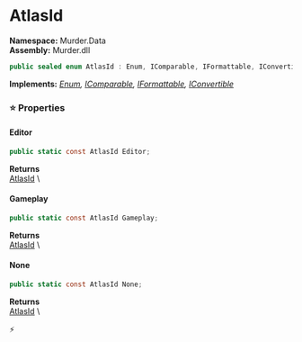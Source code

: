 # AtlasId

**Namespace:** Murder.Data \
**Assembly:** Murder.dll

```csharp
public sealed enum AtlasId : Enum, IComparable, IFormattable, IConvertible
```

**Implements:** _[Enum](https://learn.microsoft.com/en-us/dotnet/api/System.Enum?view=net-7.0), [IComparable](https://learn.microsoft.com/en-us/dotnet/api/System.IComparable?view=net-7.0), [IFormattable](https://learn.microsoft.com/en-us/dotnet/api/System.IFormattable?view=net-7.0), [IConvertible](https://learn.microsoft.com/en-us/dotnet/api/System.IConvertible?view=net-7.0)_

### ⭐ Properties
#### Editor
```csharp
public static const AtlasId Editor;
```

**Returns** \
[AtlasId](../..//Murder/Data/AtlasId.html) \
#### Gameplay
```csharp
public static const AtlasId Gameplay;
```

**Returns** \
[AtlasId](../..//Murder/Data/AtlasId.html) \
#### None
```csharp
public static const AtlasId None;
```

**Returns** \
[AtlasId](../..//Murder/Data/AtlasId.html) \


⚡